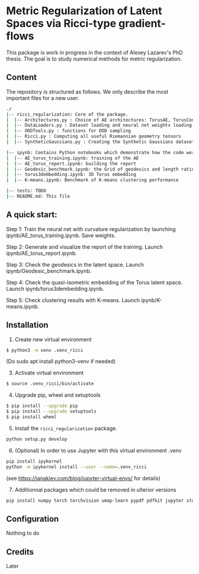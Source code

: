 # Metric Regularization of Latent Spaces via Ricci-type gradient-flows

This package is work in progress in the context of Alexey Lazarev's PhD thesis.
The goal is to study numerical methods for metric regularization.

## Content

The repository is structured as follows. We only describe the most important files for a new user.
```bash
./
|-- ricci_regularization: Core of the package. 
|  |-- Architectures.py : Choice of AE architectures: TorusAE, TorusConvAE, etc.
|  |-- DataLoaders.py : Dataset loading and neural net weights loading.
|  |-- OODTools.py : functions for OOD sampling
|  |-- Ricci.py : Computing all useful Riemannian geometry tensors
|  |-- SyntheticGaussians.py : Creating the Synthetic Gaussians dataset

|-- ipynb: Contains Python notebooks which demonstrate how the code works. Most important files:
|  |-- AE_torus_training.ipynb: training of the AE 
|  |-- AE_torus_report.ipynb: building the report
|  |-- Geodesic_benchmark.ipynb: the Grid of geodesics and length ratio benchmark 
|  |-- torus3dembedding.ipynb: 3D Torus embedding
|  |-- K-means.ipynb: Benchmark of K-means clustering performance

|-- tests: TODO
|-- README.md: This file
```

## A quick start:

Step 1:
Train the neural net with curvature regularization by launching ipynb/AE_torus_training.ipynb. Save weights.

Step 2:
Generate and visualize the report of the training. Launch ipynb/AE_torus_report.ipynb.

Step 3:
Check the geodesics in the latent space. Launch ipynb/Geodesic_benchmark.ipynb.

Step 4:
Check the quasi-isometric embedding of the Torus latent space. Launch ipynb/torus3dembedding.ipynb.

Step 5:
Check clustering results with K-means. Launch ipynb/K-means.ipynb.

## Installation

1. Create new virtual environment

```bash
$ python3 -m venv .venv_ricci
```

(Do
sudo apt install python3-venv
if needed)

3. Activate virtual environment

```bash
$ source .venv_ricci/bin/activate
```

4. Upgrade pip, wheel and setuptools 

```bash
$ pip install --upgrade pip
$ pip install --upgrade setuptools
$ pip install wheel
```

5. Install the `ricci_regularization` package.

```bash
python setup.py develop
```

6. (Optional) In order to use Jupyter with this virtual environment .venv
```bash
pip install ipykernel
python -m ipykernel install --user --name=.venv_ricci
```
(see https://janakiev.com/blog/jupyter-virtual-envs/ for details)

7. Additionnal packages which could be removed in ulterior versions
```bash
pip install numpy torch torchvision umap-learn pypdf pdfkit jupyter stochman geomstats
```

## Configuration
Nothing to do

## Credits
Later
